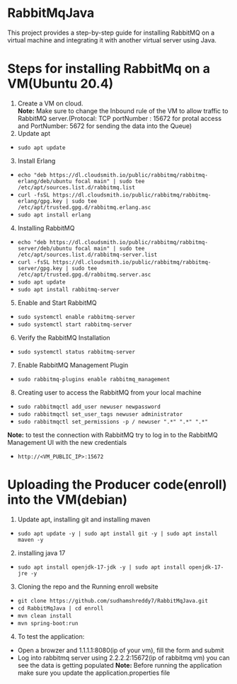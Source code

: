 # RabbitMqJava

This project provides a step-by-step guide for installing RabbitMQ on a virtual machine and integrating it with another virtual server using Java.

# Steps for installing RabbitMq on a VM(Ubuntu 20.4)
1. Create a VM on cloud.</br> 
**Note:** Make sure to change the Inbound rule of the VM to allow traffic to RabbitMQ server.(Protocal: TCP portNumber : 15672 for protal access and PortNumber: 5672 for sending the data into the Queue)
2. Update apt
- `sudo apt update`
3. Install Erlang
- `echo "deb https://dl.cloudsmith.io/public/rabbitmq/rabbitmq-erlang/deb/ubuntu focal main" | sudo tee /etc/apt/sources.list.d/rabbitmq.list` 
- `curl -fsSL https://dl.cloudsmith.io/public/rabbitmq/rabbitmq-erlang/gpg.key | sudo tee /etc/apt/trusted.gpg.d/rabbitmq.erlang.asc`
- `sudo apt install erlang`
4. Installing RabbitMQ
- `echo "deb https://dl.cloudsmith.io/public/rabbitmq/rabbitmq-server/deb/ubuntu focal main" | sudo tee /etc/apt/sources.list.d/rabbitmq-server.list`
- `curl -fsSL https://dl.cloudsmith.io/public/rabbitmq/rabbitmq-server/gpg.key | sudo tee /etc/apt/trusted.gpg.d/rabbitmq.server.asc`
- `sudo apt update`
- `sudo apt install rabbitmq-server`
5. Enable and Start RabbitMQ
- `sudo systemctl enable rabbitmq-server`
- `sudo systemctl start rabbitmq-server`
6. Verify the RabbitMQ Installation
- `sudo systemctl status rabbitmq-server`
7. Enable RabbitMQ Management Plugin
- `sudo rabbitmq-plugins enable rabbitmq_management`
8. Creating user to access the RabbitMQ from your local machine
- `sudo rabbitmqctl add_user newuser newpassword`
- `sudo rabbitmqctl set_user_tags newuser administrator`
- `sudo rabbitmqctl set_permissions -p / newuser ".*" ".*" ".*"`</br>

**Note:** to test the connection with RabbitMQ try to log in to the RabbitMQ Management UI with the new credentials
- `http://<VM_PUBLIC_IP>:15672`



# Uploading the Producer code(enroll) into the VM(debian)
1. Update apt, installing git and installing maven
- `sudo apt update -y | sudo apt install git -y | sudo apt install maven -y`
2. installing java 17
- `sudo apt install openjdk-17-jdk -y | sudo apt install openjdk-17-jre -y`
3. Cloning the repo and the Running enroll website
- `git clone https://github.com/sudhamshreddy7/RabbitMqJava.git`
- `cd RabbitMqJava | cd enroll`
- `mvn clean install`
- `mvn spring-boot:run`
4. To test the application: 
- Open a browzer and 1.1.1.1:8080(ip of your vm), fill the form and submit
- Log into rabbitmq server using 2.2.2.2:15672(ip of rabbitmq vm) you can see the data is getting populated
**Note:** Before running the application make sure you update the application.properties file
